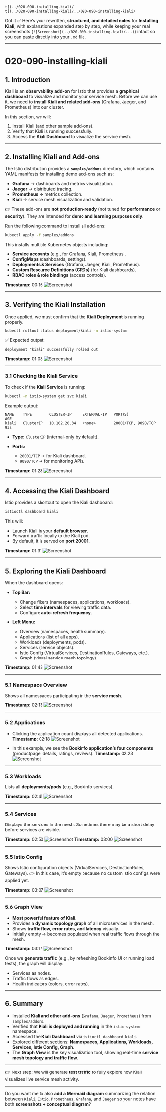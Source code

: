 
 ```
t](../020-090-installing-kiali/
t](../020-090-installing-kiali/../020-090-installing-kiali/
```

Got it ✅
Here’s your rewritten, **structured, and detailed notes** for **Installing Kiali**, with explanations expanded step by step, while keeping your real screenshots (`![Screenshot](../020-090-installing-kiali/...)`) intact so you can paste directly into your `.md` file.

---

# 020-090-installing-kiali

## 1. Introduction

Kiali is an **observability add-on** for Istio that provides a **graphical dashboard** to visualize and monitor your service mesh. Before we can use it, we need to **install Kiali and related add-ons** (Grafana, Jaeger, and Prometheus) into our cluster.

In this section, we will:

1. Install Kiali (and other sample add-ons).
2. Verify that Kiali is running successfully.
3. Access the **Kiali Dashboard** to visualize the service mesh.

---

## 2. Installing Kiali and Add-ons

The Istio distribution provides a **`samples/addons`** directory, which contains YAML manifests for installing demo add-ons such as:

* **Grafana** → dashboards and metrics visualization.
* **Jaeger** → distributed tracing.
* **Prometheus** → metrics collection.
* **Kiali** → service mesh visualization and validation.

👉 These add-ons are **not production-ready** (not tuned for **performance** or **security**). They are intended for **demo and learning purposes only**.

Run the following command to install all add-ons:

```bash
kubectl apply -f samples/addons
```

This installs multiple Kubernetes objects including:

* **Service accounts** (e.g., for Grafana, Kiali, Prometheus).
* **ConfigMaps** (dashboards, settings).
* **Deployments & Services** (Grafana, Jaeger, Kiali, Prometheus).
* **Custom Resource Definitions (CRDs)** (for Kiali dashboards).
* **RBAC roles & role bindings** (access controls).

**Timestamp:** 00:16
![Screenshot](../020-090-installing-kiali/00_16_167.png)

---

## 3. Verifying the Kiali Installation

Once applied, we must confirm that the **Kiali Deployment** is running properly.

```bash
kubectl rollout status deployment/kiali -n istio-system
```

✅ Expected output:

```
deployment "kiali" successfully rolled out
```

**Timestamp:** 01:08
![Screenshot](../020-090-installing-kiali/01_08_842.png)

---

### 3.1 Checking the Kiali Service

To check if the **Kiali Service** is running:

```bash
kubectl -n istio-system get svc kiali
```

Example output:

```
NAME    TYPE        CLUSTER-IP     EXTERNAL-IP   PORT(S)                AGE
kiali   ClusterIP   10.102.20.34   <none>        20001/TCP, 9090/TCP    93s
```

* **Type:** `ClusterIP` (internal-only by default).
* **Ports:**

  * `20001/TCP` → for Kiali dashboard.
  * `9090/TCP` → for monitoring APIs.

**Timestamp:** 01:28
![Screenshot](../020-090-installing-kiali/01_28_225.png)

---

## 4. Accessing the Kiali Dashboard

Istio provides a shortcut to open the Kiali dashboard:

```bash
istioctl dashboard kiali
```

This will:

* Launch Kiali in your **default browser**.
* Forward traffic locally to the Kiali pod.
* By default, it is served on **port 20001**.

**Timestamp:** 01:31
![Screenshot](../020-090-installing-kiali/01_31_305.png)

---

## 5. Exploring the Kiali Dashboard

When the dashboard opens:

* **Top Bar:**

  * Change filters (namespaces, applications, workloads).
  * Select **time intervals** for viewing traffic data.
  * Configure **auto-refresh frequency**.

* **Left Menu:**

  * Overview (namespaces, health summary).
  * Applications (list of all apps).
  * Workloads (deployments, pods).
  * Services (service objects).
  * Istio Config (VirtualServices, DestinationRules, Gateways, etc.).
  * Graph (visual service mesh topology).

**Timestamp:** 01:43
![Screenshot](../020-090-installing-kiali/01_43_642.png)

---

### 5.1 Namespace Overview

Shows all namespaces participating in the **service mesh**.

**Timestamp:** 02:13
![Screenshot](../020-090-installing-kiali/02_13_445.png)

---

### 5.2 Applications

* Clicking the application count displays all detected applications.
**Timestamp:** 02:18
![Screenshot](../020-090-installing-kiali/02_18_189.png)

* In this example, we see the **Bookinfo application’s four components** (productpage, details, ratings, reviews).
**Timestamp:** 02:23
![Screenshot](../020-090-installing-kiali/02_23_916.png)

---

### 5.3 Workloads

Lists all **deployments/pods** (e.g., Bookinfo services).

**Timestamp:** 02:41
![Screenshot](../020-090-installing-kiali/02_41_564.png)

---

### 5.4 Services

Displays the services in the mesh. Sometimes there may be a short delay before services are visible.

**Timestamp:** 02:50
![Screenshot](../020-090-installing-kiali/02_50_593.png)
**Timestamp:** 03:00
![Screenshot](../020-090-installing-kiali/03_00_868.png)

---

### 5.5 Istio Config

Shows Istio configuration objects (VirtualServices, DestinationRules, Gateways).
👉 In this case, it’s empty because no custom Istio configs were applied yet.

**Timestamp:** 03:07
![Screenshot](../020-090-installing-kiali/03_07_188.png)

---

### 5.6 Graph View

* **Most powerful feature of Kiali**.
* Provides a **dynamic topology graph** of all microservices in the mesh.
* Shows **traffic flow, error rates, and latency** visually.
* Initially empty → becomes populated when real traffic flows through the mesh.

**Timestamp:** 03:17
![Screenshot](../020-090-installing-kiali/03_17_327.png)

Once we **generate traffic** (e.g., by refreshing Bookinfo UI or running load tests), the graph will display:

* Services as nodes.
* Traffic flows as edges.
* Health indicators (colors, error rates).

---

## 6. Summary

* Installed **Kiali and other add-ons** (`Grafana`, `Jaeger`, `Prometheus`) from `samples/addons`.
* Verified that **Kiali is deployed and running** in the `istio-system` namespace.
* Accessed the **Kiali Dashboard** via `istioctl dashboard kiali`.
* Explored different sections: **Namespaces, Applications, Workloads, Services, Istio Config, Graph**.
* The **Graph View** is the key visualization tool, showing real-time **service mesh topology and traffic flow**.

---

👉 Next step: We will generate **test traffic** to fully explore how Kiali visualizes live service mesh activity.

---

Do you want me to also **add a Mermaid diagram** summarizing the relation between `Kiali`, `Istio`, `Prometheus`, `Grafana`, and `Jaeger` so your notes have both **screenshots + conceptual diagram**?
